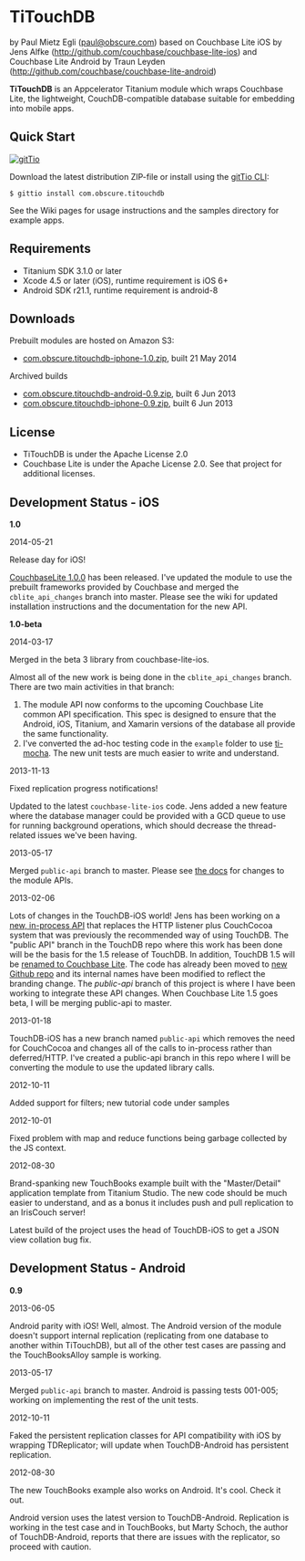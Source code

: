 # TiTouchDB

by Paul Mietz Egli (paul@obscure.com)
based on Couchbase Lite iOS by Jens Alfke (http://github.com/couchbase/couchbase-lite-ios)
and Couchbase Lite Android by Traun Leyden (http://github.com/couchbase/couchbase-lite-android)

**TiTouchDB** is an Appcelerator Titanium module which wraps Couchbase Lite, the lightweight, CouchDB-compatible
database suitable for embedding into mobile apps.

## Quick Start

[![gitTio](http://gitt.io/badge.png)](http://gitt.io/component/com.obscure.titouchdb)

Download the latest distribution ZIP-file or install using the [gitTio CLI](http://gitt.io/cli):

`$ gittio install com.obscure.titouchdb`

See the Wiki pages for usage instructions and the samples directory for example apps.

## Requirements

* Titanium SDK 3.1.0 or later
* Xcode 4.5 or later (iOS), runtime requirement is iOS 6+
* Android SDK r21.1, runtime requirement is android-8

## Downloads

Prebuilt modules are hosted on Amazon S3:

* [com.obscure.titouchdb-iphone-1.0.zip](https://github.com/pegli/ti_touchdb/blob/master/mobile/ios/dist/com.obscure.titouchdb-iphone-1.0.zip?raw=true), built 21 May 2014

Archived builds

* [com.obscure.titouchdb-android-0.9.zip](https://pegli.github.s3.amazonaws.com/com.obscure.titouchdb-android-0.9.zip),
  built 6 Jun 2013
* [com.obscure.titouchdb-iphone-0.9.zip](https://pegli.github.s3.amazonaws.com/com.obscure.titouchdb-iphone-0.9.zip),
  built 6 Jun 2013

## License

* TiTouchDB is under the Apache License 2.0
* Couchbase Lite is under the Apache License 2.0. See that project for additional licenses.

## Development Status - iOS

**1.0**

2014-05-21

Release day for iOS!

[CouchbaseLite 1.0.0](http://www.couchbase.com/download#cb-mobile) has been released.  I've
updated the module to use the prebuilt frameworks provided by Couchbase and merged the `cblite_api_changes`
branch into master.  Please see the wiki for updated installation instructions and the
documentation for the new API.

**1.0-beta**

2014-03-17

Merged in the beta 3 library from couchbase-lite-ios.

Almost all of the new work is being done in the `cblite_api_changes` branch.  There are two main activities
in that branch:

1. The module API now conforms to the upcoming Couchbase Lite common API specification.  This spec is designed
to ensure that the Android, iOS, Titanium, and Xamarin versions of the database all provide the same functionality.
2. I've converted the ad-hoc testing code in the `example` folder to use [ti-mocha](https://github.com/tonylukasavage/ti-mocha).
The new unit tests are much easier to write and understand.

2013-11-13

Fixed replication progress notifications!

Updated to the latest `couchbase-lite-ios` code.  Jens added a new feature where the database
manager could be provided with a GCD queue to use for running background operations, which should
decrease the thread-related issues we've been having.

2013-05-17

Merged `public-api` branch to master.  Please see [the docs](https://github.com/pegli/ti_touchdb/wiki/API)
for changes to the module APIs.

2013-02-06

Lots of changes in the TouchDB-iOS world!  Jens has been working on a
[new, in-process API](https://github.com/couchbaselabs/TouchDB-iOS/wiki/API-Transition)
that replaces the HTTP listener plus CouchCocoa system that was previously the recommended way
of using TouchDB.  The "public API" branch in the TouchDB repo where this work has been done
will be the basis for the 1.5 release of TouchDB.  In addition, TouchDB 1.5 will be
[renamed to Couchbase Lite](https://groups.google.com/forum/?fromgroups=#!topic/mobile-couchbase/vaB8H1dlagA).
The code has already been moved to [new Github repo](https://github.com/couchbase/couchbase-lite-ios)
and its internal names have been modified to reflect the branding change.  The *public-api*
branch of this project is where I have been working to integrate these API changes.  When
Couchbase Lite 1.5 goes beta, I will be merging public-api to master.

2013-01-18

TouchDB-iOS has a new branch named `public-api` which removes the need for CouchCocoa
and changes all of the calls to in-process rather than deferred/HTTP.  I've created a
public-api branch in this repo where I will be converting the module to use the updated
library calls.


2012-10-11

Added support for filters; new tutorial code under samples

2012-10-01

Fixed problem with map and reduce functions being garbage collected by the JS context.

2012-08-30

Brand-spanking new TouchBooks example built with the "Master/Detail" application template
from Titanium Studio.  The new code should be much easier to understand, and as a bonus
it includes push and pull replication to an IrisCouch server!

Latest build of the project uses the head of TouchDB-iOS to get a JSON view collation bug
fix.

## Development Status - Android

**0.9**

2013-06-05

Android parity with iOS!  Well, almost.  The Android version of the module doesn't support
internal replication (replicating from one database to another within TiTouchDB), but all
of the other test cases are passing and the TouchBooksAlloy sample is working.

2013-05-17

Merged `public-api` branch to master.  Android is passing tests 001-005; working on
implementing the rest of the unit tests.

2012-10-11

Faked the persistent replication classes for API compatibility with iOS by wrapping TDReplicator;
will update when TouchDB-Android has persistent replication.

2012-08-30

The new TouchBooks example also works on Android.  It's cool.  Check it out.

Android version uses the latest version to TouchDB-Android.  Replication is working in the
test case and in TouchBooks, but Marty Schoch, the author of TouchDB-Android, reports that
there are issues with the replicator, so proceed with caution.
